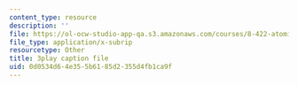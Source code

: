 ```yaml
---
content_type: resource
description: ''
file: https://ol-ocw-studio-app-qa.s3.amazonaws.com/courses/8-422-atomic-and-optical-physics-ii-spring-2013/0d0534d64e355b6185d2355d4fb1ca9f_r_fWDSikuNQ.vtt
file_type: application/x-subrip
resourcetype: Other
title: 3play caption file
uid: 0d0534d6-4e35-5b61-85d2-355d4fb1ca9f
---
```

